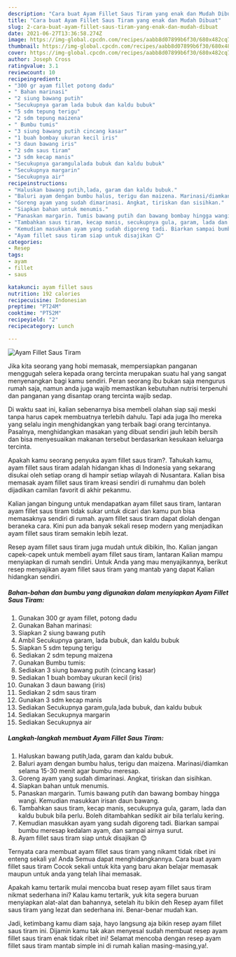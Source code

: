 ```yaml
---
description: "Cara buat Ayam Fillet Saus Tiram yang enak dan Mudah Dibuat"
title: "Cara buat Ayam Fillet Saus Tiram yang enak dan Mudah Dibuat"
slug: 2-cara-buat-ayam-fillet-saus-tiram-yang-enak-dan-mudah-dibuat
date: 2021-06-27T13:36:58.274Z
image: https://img-global.cpcdn.com/recipes/aabb8d07899b6f30/680x482cq70/ayam-fillet-saus-tiram-foto-resep-utama.jpg
thumbnail: https://img-global.cpcdn.com/recipes/aabb8d07899b6f30/680x482cq70/ayam-fillet-saus-tiram-foto-resep-utama.jpg
cover: https://img-global.cpcdn.com/recipes/aabb8d07899b6f30/680x482cq70/ayam-fillet-saus-tiram-foto-resep-utama.jpg
author: Joseph Cross
ratingvalue: 3.1
reviewcount: 10
recipeingredient:
- "300 gr ayam fillet potong dadu"
- " Bahan marinasi"
- "2 siung bawang putih"
- "Secukupnya garam lada bubuk dan kaldu bubuk"
- "5 sdm tepung terigu"
- "2 sdm tepung maizena"
- " Bumbu tumis"
- "3 siung bawang putih cincang kasar"
- "1 buah bombay ukuran kecil iris"
- "3 daun bawang iris"
- "2 sdm saus tiram"
- "3 sdm kecap manis"
- "Secukupnya garamgulalada bubuk dan kaldu bubuk"
- "Secukupnya margarin"
- "Secukupnya air"
recipeinstructions:
- "Haluskan bawang putih,lada, garam dan kaldu bubuk."
- "Baluri ayam dengan bumbu halus, terigu dan maizena. Marinasi/diamkan selama 15-30 menit agar bumbu meresap."
- "Goreng ayam yang sudah dimarinasi. Angkat, tiriskan dan sisihkan."
- "Siapkan bahan untuk menumis."
- "Panaskan margarin. Tumis bawang putih dan bawang bombay hingga wangi. Kemudian masukkan irisan daun bawang."
- "Tambahkan saus tiram, kecap manis, secukupnya gula, garam, lada dan kaldu bubuk bila perlu. Boleh ditambahkan sedikit air bila terlalu kering."
- "Kemudian masukkan ayam yang sudah digoreng tadi. Biarkan sampai bumbu meresap kedalam ayam, dan sampai airnya surut."
- "Ayam fillet saus tiram siap untuk disajikan 😊"
categories:
- Resep
tags:
- ayam
- fillet
- saus

katakunci: ayam fillet saus 
nutrition: 192 calories
recipecuisine: Indonesian
preptime: "PT24M"
cooktime: "PT52M"
recipeyield: "2"
recipecategory: Lunch

---
```



![Ayam Fillet Saus Tiram](https://img-global.cpcdn.com/recipes/aabb8d07899b6f30/680x482cq70/ayam-fillet-saus-tiram-foto-resep-utama.jpg)

Jika kita seorang yang hobi memasak, mempersiapkan panganan menggugah selera kepada orang tercinta merupakan suatu hal yang sangat menyenangkan bagi kamu sendiri. Peran seorang ibu bukan saja mengurus rumah saja, namun anda juga wajib memastikan kebutuhan nutrisi terpenuhi dan panganan yang disantap orang tercinta wajib sedap.

Di waktu  saat ini, kalian sebenarnya bisa membeli olahan siap saji meski tanpa harus capek membuatnya terlebih dahulu. Tapi ada juga lho mereka yang selalu ingin menghidangkan yang terbaik bagi orang tercintanya. Pasalnya, menghidangkan masakan yang dibuat sendiri jauh lebih bersih dan bisa menyesuaikan makanan tersebut berdasarkan kesukaan keluarga tercinta. 



Apakah kamu seorang penyuka ayam fillet saus tiram?. Tahukah kamu, ayam fillet saus tiram adalah hidangan khas di Indonesia yang sekarang disukai oleh setiap orang di hampir setiap wilayah di Nusantara. Kalian bisa memasak ayam fillet saus tiram kreasi sendiri di rumahmu dan boleh dijadikan camilan favorit di akhir pekanmu.

Kalian jangan bingung untuk mendapatkan ayam fillet saus tiram, lantaran ayam fillet saus tiram tidak sukar untuk dicari dan kamu pun bisa memasaknya sendiri di rumah. ayam fillet saus tiram dapat diolah dengan beraneka cara. Kini pun ada banyak sekali resep modern yang menjadikan ayam fillet saus tiram semakin lebih lezat.

Resep ayam fillet saus tiram juga mudah untuk dibikin, lho. Kalian jangan capek-capek untuk membeli ayam fillet saus tiram, lantaran Kalian mampu menyiapkan di rumah sendiri. Untuk Anda yang mau menyajikannya, berikut resep menyajikan ayam fillet saus tiram yang mantab yang dapat Kalian hidangkan sendiri.

<!--inarticleads1-->

##### Bahan-bahan dan bumbu yang digunakan dalam menyiapkan Ayam Fillet Saus Tiram:

1. Gunakan 300 gr ayam fillet, potong dadu
1. Gunakan  Bahan marinasi:
1. Siapkan 2 siung bawang putih
1. Ambil Secukupnya garam, lada bubuk, dan kaldu bubuk
1. Siapkan 5 sdm tepung terigu
1. Sediakan 2 sdm tepung maizena
1. Gunakan  Bumbu tumis:
1. Sediakan 3 siung bawang putih (cincang kasar)
1. Sediakan 1 buah bombay ukuran kecil (iris)
1. Gunakan 3 daun bawang (iris)
1. Sediakan 2 sdm saus tiram
1. Gunakan 3 sdm kecap manis
1. Sediakan Secukupnya garam,gula,lada bubuk, dan kaldu bubuk
1. Sediakan Secukupnya margarin
1. Sediakan Secukupnya air




<!--inarticleads2-->

##### Langkah-langkah membuat Ayam Fillet Saus Tiram:

1. Haluskan bawang putih,lada, garam dan kaldu bubuk.
1. Baluri ayam dengan bumbu halus, terigu dan maizena. Marinasi/diamkan selama 15-30 menit agar bumbu meresap.
1. Goreng ayam yang sudah dimarinasi. Angkat, tiriskan dan sisihkan.
1. Siapkan bahan untuk menumis.
1. Panaskan margarin. Tumis bawang putih dan bawang bombay hingga wangi. Kemudian masukkan irisan daun bawang.
1. Tambahkan saus tiram, kecap manis, secukupnya gula, garam, lada dan kaldu bubuk bila perlu. Boleh ditambahkan sedikit air bila terlalu kering.
1. Kemudian masukkan ayam yang sudah digoreng tadi. Biarkan sampai bumbu meresap kedalam ayam, dan sampai airnya surut.
1. Ayam fillet saus tiram siap untuk disajikan 😊




Ternyata cara membuat ayam fillet saus tiram yang nikamt tidak ribet ini enteng sekali ya! Anda Semua dapat menghidangkannya. Cara buat ayam fillet saus tiram Cocok sekali untuk kita yang baru akan belajar memasak maupun untuk anda yang telah lihai memasak.

Apakah kamu tertarik mulai mencoba buat resep ayam fillet saus tiram nikmat sederhana ini? Kalau kamu tertarik, yuk kita segera buruan menyiapkan alat-alat dan bahannya, setelah itu bikin deh Resep ayam fillet saus tiram yang lezat dan sederhana ini. Benar-benar mudah kan. 

Jadi, ketimbang kamu diam saja, hayo langsung aja bikin resep ayam fillet saus tiram ini. Dijamin kamu tak akan menyesal sudah membuat resep ayam fillet saus tiram enak tidak ribet ini! Selamat mencoba dengan resep ayam fillet saus tiram mantab simple ini di rumah kalian masing-masing,ya!.

